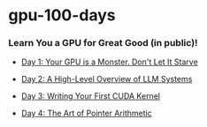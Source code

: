 # gpu-100-days

### Learn You a GPU for Great Good (in public)!

- [Day 1: Your GPU is a Monster. Don't Let It Starve](./day-1.md)

- [Day 2: A High-Level Overview of LLM Systems](./day-2.md)

- [Day 3: Writing Your First CUDA Kernel](./day-3.md)

- [Day 4: The Art of Pointer Arithmetic](./day-4.md)